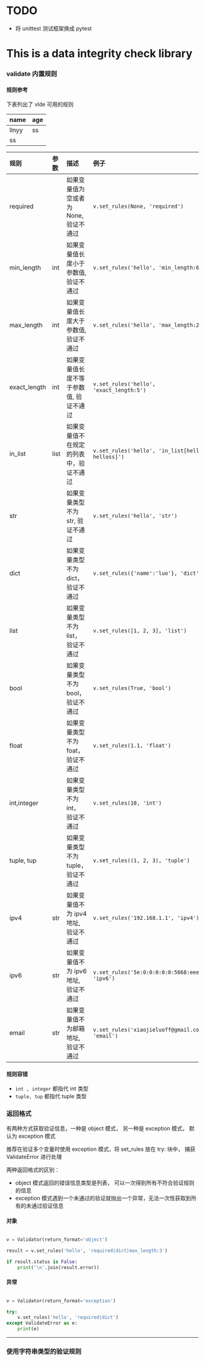 # TODO
* 将 unittest 测试框架换成 pytest

# This is a data integrity check library
### validate 内置规则
#### 规则参考
下表列出了 vlde 可用的规则

name | age
---- | ----
llnyy | ss
ss|

| 规则 | 参数 | 描述 | 例子|
| :-- | :--  | :-- | :-- |
|   required    |           |   如果变量值为空或者为 None, 验证不通过   |   `v.set_rules(None, 'required')`           |
|   min_length  |   int     |   如果变量值长度小于参数值, 验证不通过     |   `v.set_rules('hello', 'min_length:6')`    |
|   max_length  |   int     |   如果变量值长度大于参数值, 验证不通过     |   `v.set_rules('hello', 'max_length:2')`    |
|   exact_length    |   int |   如果变量值长度不等于参数值, 验证不通过   |   `v.set_rules('hello', 'exact_length:5')`  |
|   in_list     |   list    |   如果变量值不在规定的列表中，验证不通过   |   `v.set_rules('hello', 'in_list[hello, helloss]')`|
|   str     |       |   如果变量类型不为 str, 验证不通过     |   `v.set_rules('hello', 'str')` |
|   dict    |   |   如果变量类型不为 dict， 验证不通过    |   `v.set_rules({'name':'luo'}, 'dict')` |
|   list    |   |   如果变量类型不为 list， 验证不通过    |   `v.set_rules([1, 2, 3], 'list')`  |
|   bool    |   |   如果变量类型不为 bool， 验证不通过    |   `v.set_rules(True, 'bool')`  |   
|   float   |   |   如果变量类型不为 foat， 验证不通过    |   `v.set_rules(1.1, 'float')`   |
|   int,integer     |   |   如果变量类型不为 int， 验证不通过 |   `v.set_rules(10, 'int')`    |
|   tuple, tup  |   |   如果变量类型不为 tuple， 验证不通过   |   `v.set_rules((1, 2, 3), 'tuple')`   |
|   ipv4    |   str |   如果变量值不为 ipv4 地址, 验证不通过   |   `v.set_rules('192.168.1.1', 'ipv4')`    |
|   ipv6    |   str |   如果变量值不为 ipv6 地址, 验证不通过   |   `v.set_rules('5e:0:0:0:0:0:5668:eeee', 'ipv6')` |
|   email   |   str |   如果变量值不为邮箱地址, 验证不通过      |   `v.set_rules('xiaojieluoff@gmail.com' 'email')` |

#### 规则容错
* `int , integer` 都指代 int 类型
* `tuple, tup` 都指代 tuple 类型

### 返回格式
有两种方式获取验证信息，一种是 object 模式， 另一种是 exception 模式， 默认为 exception 模式

推荐在验证多个变量时使用 exception 模式，将 set_rules 放在 try: 块中， 捕获 ValidateError 进行处理

两种返回格式的区别：
* object 模式返回的错误信息类型是列表， 可以一次得到所有不符合验证规则的信息
* exception 模式遇到一个未通过的验证就抛出一个异常，无法一次性获取到所有的未通过验证信息

#### 对象

```python

v = Validator(return_format='object')

result = v.set_rules('hello', 'required|dict|max_length:3')

if result.status is False:
    print('\n'.join(result.error))

```

#### 异常

```python

v = Validator(return_format='exception')

try:
    v.set_rules('hello', 'required|dict')
except ValidateError as e:
    print(e)

```

-------

### 使用字符串类型的验证规则
